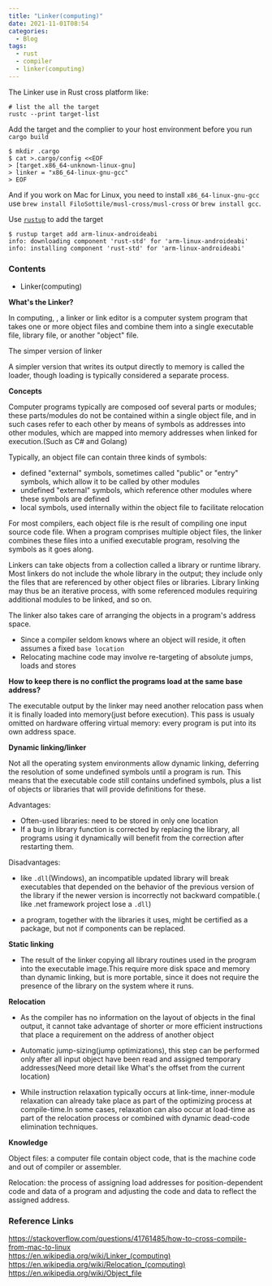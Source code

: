 ```yaml
---
title: "Linker(computing)"
date: 2021-11-01T08:54
categories:
  - Blog
tags:
  - rust
  - compiler
  - linker(computing)
---
```


The Linker use in Rust cross platform like:

```
# list the all the target
rustc --print target-list
```

Add the target and the complier to your host environment before you run `cargo build`

```
$ mkdir .cargo
$ cat >.cargo/config <<EOF
> [target.x86_64-unknown-linux-gnu]
> linker = "x86_64-linux-gnu-gcc"
> EOF

```

And if you work on Mac for Linux, you need to install `x86_64-linux-gnu-gcc` use `brew install FiloSottile/musl-cross/musl-cross` or `brew install gcc`.

Use [`rustup`](https://rust-lang.github.io/rustup/cross-compilation.html) to add the target

```
$ rustup target add arm-linux-androideabi
info: downloading component 'rust-std' for 'arm-linux-androideabi'
info: installing component 'rust-std' for 'arm-linux-androideabi'
```


### Contents

* Linker(computing)

**What's the Linker?**

In computing, , a linker or link editor is a computer system program that takes one or more object files and combine them into a single executable file, library file, or another "object" file.


The simper version of linker

A simpler version that writes its output directly to memory is called the loader, though loading is typically considered a separate process.


**Concepts**

Computer programs typically are composed oof several parts or modules; these parts/modules do not be contained within a single object file, and in such cases refer to each other by means of symbols as addresses into other modules, which are mapped into memory addresses when linked for execution.(Such as C# and Golang)

Typically, an object file can contain three kinds of symbols:

* defined "external" symbols, sometimes called "public" or "entry" symbols, which allow it to be called by other modules
* undefined "external" symbols, which reference other modules where these symbols are defined
* local symbols, used internally within the object file to facilitate relocation

For most compilers, each object file is rhe result of compiling one input source code file. When a program comprises multiple object files, the linker combines these files into a unified executable program, resolving the symbols as it goes along.

Linkers can take objects from a collection called a library or runtime library. Most linkers do not include the whole library in the output; they include only the files that are referenced by other object files or libraries. Library linking may thus be an iterative process, with some referenced modules requiring additional modules to be linked, and so on.


The linker also takes care of arranging the objects in a program's address space.

  * Since a compiler seldom knows where an object will reside, it often assumes a fixed `base location`
  * Relocating machine code may involve re-targeting of absolute jumps, loads and stores


**How to keep there is no conflict the programs load at the same base address?**

The executable output by the linker may need another relocation pass when it is finally loaded into memory(just before execution). This pass is usualy omitted on hardware offering virtual memory: every program is put into its own address space.



**Dynamic linking/linker**

Not all the operating system environments allow dynamic linking, deferring the resolution of some undefined symbols until a program is run. This means that the executable code still contains undefined symbols, plus a list of objects or libraries that will provide definitions for these.

Advantages:

* Often-used libraries: need to be stored in only one location
* If a bug in library function is corrected by replacing the library, all programs using it dynamically will benefit from the correction after restarting them.


Disadvantages:

* like `.dll`(Windows), an incompatible updated library will break executables that depended on the behavior of the previous version of the library if the newer version is incorrectly not backward compatible.( like .net framework project lose a `.dll`)

* a program, together with the libraries it uses, might be certified as a package, but not if components can be replaced.


**Static linking**

* The result of the linker copying all library routines used in the program into the executable image.This require more disk space and memory than dynamic linking, but is more portable, since it does not require the presence of the library on the system where it runs.


**Relocation**

* As the compiler has no information on the layout of objects in the final output, it cannot take advantage of shorter or more efficient instructions that place a requirement on the address of another object

* Automatic jump-sizing(jump optimizations), this step can be performed only after all input object have been read and assigned temporary addresses(Need more detail like What's the offset from the current location)

* While instruction relaxation typically occurs at link-time, inner-module relaxation can already take place as part of the optimizing process at compile-time.In some cases, relaxation can also occur at load-time as part of the relocation process or combined with dynamic dead-code elimination techniques.





**Knowledge**

Object files: a computer file contain object code, that is the machine code and out of compiler or assembler.

Relocation: the process of assigning load addresses for position-dependent code and data of a program and adjusting the code and data to reflect the assigned address.


### Reference Links

https://stackoverflow.com/questions/41761485/how-to-cross-compile-from-mac-to-linux  
https://en.wikipedia.org/wiki/Linker_(computing) 
https://en.wikipedia.org/wiki/Relocation_(computing)  
https://en.wikipedia.org/wiki/Object_file  





